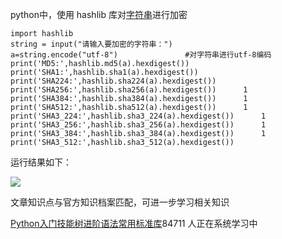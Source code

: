 python中，使用 hashlib 库对[字符串](https://so.csdn.net/so/search?q=%E5%AD%97%E7%AC%A6%E4%B8%B2&spm=1001.2101.3001.7020)进行加密 

```
import hashlib       
string = input("请输入要加密的字符串：")      
a=string.encode("utf-8")               #对字符串进行utf-8编码       
print('MD5:',hashlib.md5(a).hexdigest())      
print('SHA1:',hashlib.sha1(a).hexdigest())      
print('SHA224:',hashlib.sha224(a).hexdigest())      
print('SHA256:',hashlib.sha256(a).hexdigest())      1
print('SHA384:',hashlib.sha384(a).hexdigest())      1
print('SHA512:',hashlib.sha512(a).hexdigest())      1
print('SHA3_224:',hashlib.sha3_224(a).hexdigest())      1
print('SHA3_256:',hashlib.sha3_256(a).hexdigest())      1
print('SHA3_384:',hashlib.sha3_384(a).hexdigest())      1
print('SHA3_512:',hashlib.sha3_512(a).hexdigest())
```


运行结果如下： 

![](https://img-blog.csdnimg.cn/20200623144455755.png?x-oss-process=image/watermark,type_ZmFuZ3poZW5naGVpdGk,shadow_10,text_aHR0cHM6Ly9ibG9nLmNzZG4ubmV0L3FxXzM2MTE5MTky,size_16,color_FFFFFF,t_70)

文章知识点与官方知识档案匹配，可进一步学习相关知识

[Python入门技能树](https://edu.csdn.net/skill/python/python-3-25)[进阶语法](https://edu.csdn.net/skill/python/python-3-25)[常用标准库](https://edu.csdn.net/skill/python/python-3-25)84711 人正在系统学习中
